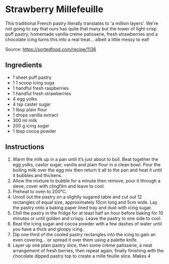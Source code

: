 # Strawberry Millefeuille

This traditional French pastry literally translates to 'a million layers'. We're not going to say that ours has quite that many but the tower of light crisp puff pastry, homemade vanilla creme patisserie, fresh strawberries and a chocolate icing turns this into a real treat... albeit a little messy to eat!

Source: https://sortedfood.com/recipe/1136

## Ingredients

- 1 sheet puff pastry
- 1 1 scoop icing suga
- 1 handful fresh raspberries
- 1 handful fresh strawberries
- 4 egg yolks
- 4 tsp caster sugar
- 1 tbsp plain flour
- 1 drops vanilla extract
- 300 ml milk
- 200 g icing sugar
- 1 tbsp cocoa powder

## Instructions

1. Warm the milk up in a pan until it’s just about to boil. Beat together the egg yolks, castor sugar, vanilla and plain flour in a clean bowl. Pour the boiling milk over the egg mix then return it all to the pan and heat it until it bubbles and thickens.
2. Allow the mixture to bubble for a minute then remove, pour it through a sieve, cover with clingfilm and leave to cool.
3. Preheat to oven to 200°C.
4. Unroll out the pastry on a slightly sugared table and cut out 12 rectangles of equal size, approximately 10cm long and 5cm wide. Lay the pastry onto a baking paper lined tray and dust with icing sugar.
5. Chill the pastry in the fridge for at least half an hour before baking for 10 minutes or until golden and crispy. Leave the pastry to one side to cool.
6. Beat the icing sugar and cocoa powder with a few dashes of water until you have a thick and gloopy icing.
7. Dip one third of the cooled pastry rectangles into the icing to gain an even covering… or spread it over them using a palette knife.
8. Layer up one plain pastry slice, then some crème patisserie, a neat arrangement of fresh berries, then repeat again, finally finishing with the chocolate dipped pastry top to create a mille feuille slice. Makes 4

